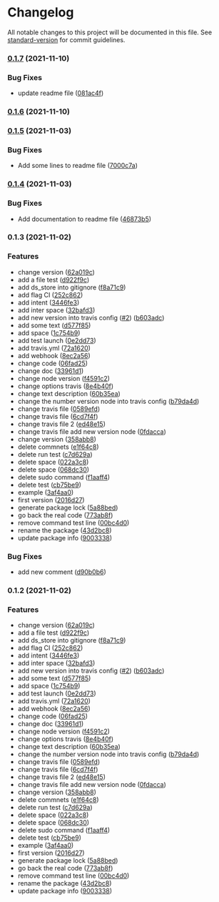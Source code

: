 # Changelog

All notable changes to this project will be documented in this file. See [standard-version](https://github.com/conventional-changelog/standard-version) for commit guidelines.

### [0.1.7](https://github.com/Ekymos/getcookievalue/compare/v0.1.6...v0.1.7) (2021-11-10)


### Bug Fixes

* update readme file ([081ac4f](https://github.com/Ekymos/getcookievalue/commit/081ac4ff27dbfa6620d6a01cc9050bc73038ebd9))

### [0.1.6](https://github.com/Ekymos/getcookievalue/compare/v0.1.5...v0.1.6) (2021-11-10)

### [0.1.5](https://github.com/Ekymos/getcookievalue/compare/v0.1.4...v0.1.5) (2021-11-03)


### Bug Fixes

* Add some lines to readme file ([7000c7a](https://github.com/Ekymos/getcookievalue/commit/7000c7a7fc5fec70039bc5474f5da7b55320c74c))

### [0.1.4](https://github.com/Ekymos/getcookievalue/compare/v0.1.3...v0.1.4) (2021-11-03)


### Bug Fixes

* Add documentation to readme file ([46873b5](https://github.com/Ekymos/getcookievalue/commit/46873b5d9472e54a9247f27208170ee6e2a6dfed))

### 0.1.3 (2021-11-02)


### Features

*  change version ([62a019c](https://github.com/Ekymos/getcookievalue/commit/62a019c8787113f4f36bcea024c038038749a47e))
* add a file test ([d922f9c](https://github.com/Ekymos/getcookievalue/commit/d922f9ce306fc712434bdfbf928d572006e3c550))
* add ds_store into gitignore ([f8a71c9](https://github.com/Ekymos/getcookievalue/commit/f8a71c91183ac2d408d0fbbc330dfb6e8af598bb))
* add flag CI ([252c862](https://github.com/Ekymos/getcookievalue/commit/252c86206bdef75c470750fdec0fc0cd9636b5f0))
* add intent ([3446fe3](https://github.com/Ekymos/getcookievalue/commit/3446fe3b4e21ebff23922105a9a8e3e8777f192a))
* add inter space ([32bafd3](https://github.com/Ekymos/getcookievalue/commit/32bafd3883f47c0828ec3d9e2d6d7fde38da7429))
* add new version into travis config ([#2](https://github.com/Ekymos/getcookievalue/issues/2)) ([b603adc](https://github.com/Ekymos/getcookievalue/commit/b603adce77b3ae4e677c3a286a2f7296e1b8265f))
* add some text ([d577f85](https://github.com/Ekymos/getcookievalue/commit/d577f8590c4b808ece29cd5253be6e4f64a6e013))
* add space ([1c754b9](https://github.com/Ekymos/getcookievalue/commit/1c754b942e254b976cc97957c02d742e068a66ff))
* add test launch ([0e2dd73](https://github.com/Ekymos/getcookievalue/commit/0e2dd73c1905c5fe1e82d74130dd35cecafc6514))
* add travis.yml ([72a1620](https://github.com/Ekymos/getcookievalue/commit/72a1620e09b4a61f91969b0466c2876234641343))
* add webhook ([8ec2a56](https://github.com/Ekymos/getcookievalue/commit/8ec2a5669a9a7a26d23ed21c87f08a8aa8ba3a6b))
* change code ([06fad25](https://github.com/Ekymos/getcookievalue/commit/06fad25c15cf540e00b8ef330b1697a1be5ec8c1))
* change doc ([33961d1](https://github.com/Ekymos/getcookievalue/commit/33961d1d90361c3596d03dc85d9a804de064b466))
* change node version ([f4591c2](https://github.com/Ekymos/getcookievalue/commit/f4591c2c7d0ab3363a6a96b2448bb3c2131dea5c))
* change options travis ([8e4b40f](https://github.com/Ekymos/getcookievalue/commit/8e4b40f871a02658cdd42e5dd38282be2e07f626))
* change text description ([60b35ea](https://github.com/Ekymos/getcookievalue/commit/60b35eaee904c139fdbe490b20b1caa0bcbbd8c3))
* change the number version node into travis config ([b79da4d](https://github.com/Ekymos/getcookievalue/commit/b79da4d427bd5b16ed6af0a99005fb489ff99221))
* change travis file ([0589efd](https://github.com/Ekymos/getcookievalue/commit/0589efdfe18f9d36dfa5fc8cca9ebfe0208d2e83))
* change travis file ([6cd7f4f](https://github.com/Ekymos/getcookievalue/commit/6cd7f4f3ad1d7aa106be668fd54b5d6858a5f305))
* change travis file 2 ([ed48e15](https://github.com/Ekymos/getcookievalue/commit/ed48e15956dacb14bca21b5dbaa76a71530ba372))
* change travis file add new version node ([0fdacca](https://github.com/Ekymos/getcookievalue/commit/0fdaccac60e960025849a0ee89b9b9e2dc499143))
* change version ([358abb8](https://github.com/Ekymos/getcookievalue/commit/358abb81d99ac3f2a2c5775a36a1f3f2ac96523b))
* delete commnets ([e1f64c8](https://github.com/Ekymos/getcookievalue/commit/e1f64c881dda891d6ff71d663554356dff203aca))
* delete run test ([c7d629a](https://github.com/Ekymos/getcookievalue/commit/c7d629a4120357b56804141e9254e866e90f3068))
* delete space ([022a3c8](https://github.com/Ekymos/getcookievalue/commit/022a3c890805a2584da36d1fd82b2fb77f5b524f))
* delete space ([068dc30](https://github.com/Ekymos/getcookievalue/commit/068dc30d7a7756d43e765df86e533f4d6e33f817))
* delete sudo command ([f1aaff4](https://github.com/Ekymos/getcookievalue/commit/f1aaff41045ce6dee2a0b83720da4c852c9685d8))
* delete test ([cb75be9](https://github.com/Ekymos/getcookievalue/commit/cb75be9423927934136da73db3ac113c9a6e21b6))
* example ([3af4aa0](https://github.com/Ekymos/getcookievalue/commit/3af4aa06c513ade49cf8617a6393fb3775a86e56))
* first version ([2016d27](https://github.com/Ekymos/getcookievalue/commit/2016d273c4a3e9557a134737b1f3b290bf6b9ffd))
* generate package lock ([5a88bed](https://github.com/Ekymos/getcookievalue/commit/5a88bedaa0be27a366f85be3346cf7c03d0e5e9b))
* go back the real code ([773ab8f](https://github.com/Ekymos/getcookievalue/commit/773ab8fc476f57953a1ecb1034090de4d4b45647))
* remove command test line ([00bc4d0](https://github.com/Ekymos/getcookievalue/commit/00bc4d05aa54efc8d817636b0c154763eaf298f4))
* rename the package ([43d2bc8](https://github.com/Ekymos/getcookievalue/commit/43d2bc84ee267a4161d4f5caec4f55edfcb9b748))
* update package info ([9003338](https://github.com/Ekymos/getcookievalue/commit/9003338883bd38425401ecffabfdbb5a89b2ab69))


### Bug Fixes

* add new comment ([d90b0b6](https://github.com/Ekymos/getcookievalue/commit/d90b0b6f7ebaf86a1a645462286cf77a8079ec44))

### 0.1.2 (2021-11-02)


### Features

*  change version ([62a019c](https://github.com/Ekymos/getcookievalue/commit/62a019c8787113f4f36bcea024c038038749a47e))
* add a file test ([d922f9c](https://github.com/Ekymos/getcookievalue/commit/d922f9ce306fc712434bdfbf928d572006e3c550))
* add ds_store into gitignore ([f8a71c9](https://github.com/Ekymos/getcookievalue/commit/f8a71c91183ac2d408d0fbbc330dfb6e8af598bb))
* add flag CI ([252c862](https://github.com/Ekymos/getcookievalue/commit/252c86206bdef75c470750fdec0fc0cd9636b5f0))
* add intent ([3446fe3](https://github.com/Ekymos/getcookievalue/commit/3446fe3b4e21ebff23922105a9a8e3e8777f192a))
* add inter space ([32bafd3](https://github.com/Ekymos/getcookievalue/commit/32bafd3883f47c0828ec3d9e2d6d7fde38da7429))
* add new version into travis config ([#2](https://github.com/Ekymos/getcookievalue/issues/2)) ([b603adc](https://github.com/Ekymos/getcookievalue/commit/b603adce77b3ae4e677c3a286a2f7296e1b8265f))
* add some text ([d577f85](https://github.com/Ekymos/getcookievalue/commit/d577f8590c4b808ece29cd5253be6e4f64a6e013))
* add space ([1c754b9](https://github.com/Ekymos/getcookievalue/commit/1c754b942e254b976cc97957c02d742e068a66ff))
* add test launch ([0e2dd73](https://github.com/Ekymos/getcookievalue/commit/0e2dd73c1905c5fe1e82d74130dd35cecafc6514))
* add travis.yml ([72a1620](https://github.com/Ekymos/getcookievalue/commit/72a1620e09b4a61f91969b0466c2876234641343))
* add webhook ([8ec2a56](https://github.com/Ekymos/getcookievalue/commit/8ec2a5669a9a7a26d23ed21c87f08a8aa8ba3a6b))
* change code ([06fad25](https://github.com/Ekymos/getcookievalue/commit/06fad25c15cf540e00b8ef330b1697a1be5ec8c1))
* change doc ([33961d1](https://github.com/Ekymos/getcookievalue/commit/33961d1d90361c3596d03dc85d9a804de064b466))
* change node version ([f4591c2](https://github.com/Ekymos/getcookievalue/commit/f4591c2c7d0ab3363a6a96b2448bb3c2131dea5c))
* change options travis ([8e4b40f](https://github.com/Ekymos/getcookievalue/commit/8e4b40f871a02658cdd42e5dd38282be2e07f626))
* change text description ([60b35ea](https://github.com/Ekymos/getcookievalue/commit/60b35eaee904c139fdbe490b20b1caa0bcbbd8c3))
* change the number version node into travis config ([b79da4d](https://github.com/Ekymos/getcookievalue/commit/b79da4d427bd5b16ed6af0a99005fb489ff99221))
* change travis file ([0589efd](https://github.com/Ekymos/getcookievalue/commit/0589efdfe18f9d36dfa5fc8cca9ebfe0208d2e83))
* change travis file ([6cd7f4f](https://github.com/Ekymos/getcookievalue/commit/6cd7f4f3ad1d7aa106be668fd54b5d6858a5f305))
* change travis file 2 ([ed48e15](https://github.com/Ekymos/getcookievalue/commit/ed48e15956dacb14bca21b5dbaa76a71530ba372))
* change travis file add new version node ([0fdacca](https://github.com/Ekymos/getcookievalue/commit/0fdaccac60e960025849a0ee89b9b9e2dc499143))
* change version ([358abb8](https://github.com/Ekymos/getcookievalue/commit/358abb81d99ac3f2a2c5775a36a1f3f2ac96523b))
* delete commnets ([e1f64c8](https://github.com/Ekymos/getcookievalue/commit/e1f64c881dda891d6ff71d663554356dff203aca))
* delete run test ([c7d629a](https://github.com/Ekymos/getcookievalue/commit/c7d629a4120357b56804141e9254e866e90f3068))
* delete space ([022a3c8](https://github.com/Ekymos/getcookievalue/commit/022a3c890805a2584da36d1fd82b2fb77f5b524f))
* delete space ([068dc30](https://github.com/Ekymos/getcookievalue/commit/068dc30d7a7756d43e765df86e533f4d6e33f817))
* delete sudo command ([f1aaff4](https://github.com/Ekymos/getcookievalue/commit/f1aaff41045ce6dee2a0b83720da4c852c9685d8))
* delete test ([cb75be9](https://github.com/Ekymos/getcookievalue/commit/cb75be9423927934136da73db3ac113c9a6e21b6))
* example ([3af4aa0](https://github.com/Ekymos/getcookievalue/commit/3af4aa06c513ade49cf8617a6393fb3775a86e56))
* first version ([2016d27](https://github.com/Ekymos/getcookievalue/commit/2016d273c4a3e9557a134737b1f3b290bf6b9ffd))
* generate package lock ([5a88bed](https://github.com/Ekymos/getcookievalue/commit/5a88bedaa0be27a366f85be3346cf7c03d0e5e9b))
* go back the real code ([773ab8f](https://github.com/Ekymos/getcookievalue/commit/773ab8fc476f57953a1ecb1034090de4d4b45647))
* remove command test line ([00bc4d0](https://github.com/Ekymos/getcookievalue/commit/00bc4d05aa54efc8d817636b0c154763eaf298f4))
* rename the package ([43d2bc8](https://github.com/Ekymos/getcookievalue/commit/43d2bc84ee267a4161d4f5caec4f55edfcb9b748))
* update package info ([9003338](https://github.com/Ekymos/getcookievalue/commit/9003338883bd38425401ecffabfdbb5a89b2ab69))
